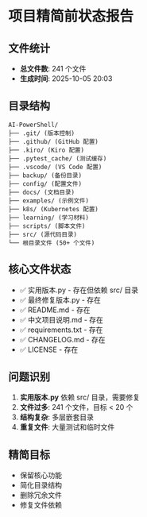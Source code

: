# 项目精简前状态报告

## 文件统计
- **总文件数**: 241 个文件
- **生成时间**: 2025-10-05 20:03

## 目录结构
```
AI-PowerShell/
├── .git/ (版本控制)
├── .github/ (GitHub 配置)
├── .kiro/ (Kiro 配置)
├── .pytest_cache/ (测试缓存)
├── .vscode/ (VS Code 配置)
├── backup/ (备份目录)
├── config/ (配置文件)
├── docs/ (文档目录)
├── examples/ (示例文件)
├── k8s/ (Kubernetes 配置)
├── learning/ (学习材料)
├── scripts/ (脚本文件)
├── src/ (源代码目录)
└── 根目录文件 (50+ 个文件)
```

## 核心文件状态
- ✅ 实用版本.py - 存在但依赖 src/ 目录
- ✅ 最终修复版本.py - 存在
- ✅ README.md - 存在
- ✅ 中文项目说明.md - 存在
- ✅ requirements.txt - 存在
- ✅ CHANGELOG.md - 存在
- ✅ LICENSE - 存在

## 问题识别
1. **实用版本.py** 依赖 src/ 目录，需要修复
2. **文件过多**: 241 个文件，目标 < 20 个
3. **结构复杂**: 多层嵌套目录
4. **重复文件**: 大量测试和临时文件

## 精简目标
- 保留核心功能
- 简化目录结构
- 删除冗余文件
- 修复文件依赖